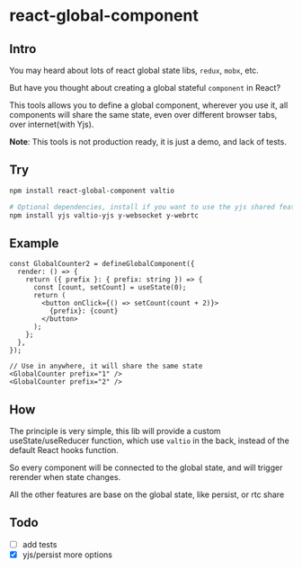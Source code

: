 # react-global-component

## Intro

You may heard about lots of react global state libs, `redux`, `mobx`, etc.

But have you thought about creating a global stateful `component` in React?

This tools allows you to define a global component, wherever you use it, all components will share the same state, even over different browser tabs, over internet(with Yjs).

**Note**: This tools is not production ready, it is just a demo, and lack of tests.

## Try

```bash
npm install react-global-component valtio

# Optional dependencies, install if you want to use the yjs shared features
npm install yjs valtio-yjs y-websocket y-webrtc
```

## Example

```tsx
const GlobalCounter2 = defineGlobalComponent({
  render: () => {
    return ({ prefix }: { prefix: string }) => {
      const [count, setCount] = useState(0);
      return (
        <button onClick={() => setCount(count + 2)}>
          {prefix}: {count}
        </button>
      );
    };
  },
});

// Use in anywhere, it will share the same state
<GlobalCounter prefix="1" />
<GlobalCounter prefix="2" />
```

## How

The principle is very simple, this lib will provide a custom useState/useReducer function, which use `valtio` in the back, instead of the default React hooks function.

So every component will be connected to the global state, and will trigger rerender when state changes.

All the other features are base on the global state, like persist, or rtc share

## Todo

- [ ] add tests
- [x] yjs/persist more options
